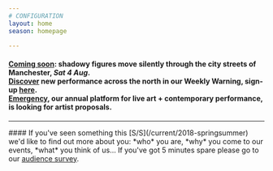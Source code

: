 ```yaml
---
# CONFIGURATION
layout: home
season: homepage

---
```

#### [Coming soon](/current/2018-springsummer/hazardshadowgirl): shadowy figures move silently through the city streets of Manchester, *Sat 4 Aug*.<br><a href="http://wordofwarning.posthaven.com" target="_blank">Discover</a> new performance across the north in our Weekly Warning, sign-up [here](http://eepurl.com/i_Odb).<br>[Emergency](/hab/emergency), our annual platform for live art + contemporary performance, is looking for artist proposals.            
<hr>               
#### If you've seen something this [S/S](/current/2018-springsummer) we'd like to find out more about you: *who* you are, *why* you come to our events, *what* you think of us… If you've got 5 minutes spare please go to our <a href="http://research.audiencesurveys.org/s.asp?k=152950990710" target="_blank">audience survey</a>.
